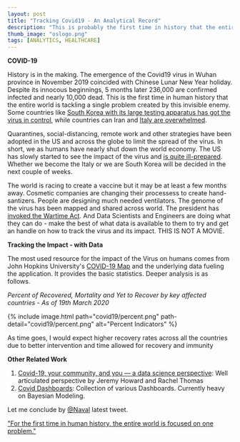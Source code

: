 ```yaml
---
layout: post
title: "Tracking Covid19 - An Analytical Record"
description: "This is probably the first time in history that the entire world is tackling a singular problem created by an invisible enemy. I am recording my work in this blog while following social-distancing. Many folks are doing some great data work on tracking covid19 and its impact and I will link their work here."
thumb_image: "oslogo.png"
tags: [ANALYTICS, HEALTHCARE]
---
```


**COVID-19**

History is in the making. The emergence of the Covid19 virus in Wuhan province in November 2019 coincided with Chinese Lunar New Year holiday. Despite its innocous beginnings, 5 months later 236,000 are confirmed infected and nearly 10,000 dead. This is the first time in human history that the entire world is tackling a single problem created by this invisible enemy. Some countries like [South Korea with its large testing apparatus has got the virus in control](https://www.sciencemag.org/news/2020/03/coronavirus-cases-have-dropped-sharply-south-korea-whats-secret-its-success), while countries can Iran and [Italy are overwhelmed](https://www.cbsnews.com/live-updates/coronavirus-disease-covid-19-latest-news-2020-03-19/). 

Quarantines, social-distancing, remote work and other strategies have been adopted in the US and across the globe to limit the spread of the virus. In short, we as humans have nearly shut down the world economy. The US has slowly started to see the impact of the virus and [is quite ill-prepared](https://www.theatlantic.com/ideas/archive/2020/03/us-isnt-ready-whats-about-happen/607636/). Whether we become the Italy or we are South Korea will be decided in the next couple of weeks.

The world is racing to create a vaccine but it may be at least a few months away. Cosmetic companies are changing their processess to create hand-santizers. People are designing much needed ventilators. The genome of the virus has been mapped and shared across world. The president has [invoked the Wartime Act](https://www.cnn.com/2020/03/18/politics/trump-defense-production-act-coronavirus/index.html). And Data Scientists and Engineers are doing what they can do - make the best of what data is available to them to try and get an handle on how to track the virus and its impact. THIS IS NOT A MOVIE.  

**Tracking the Impact - with Data**

The most used resource for the impact of the Virus on humans comes from John Hopkins University's [COVID-19 Map](https://coronavirus.jhu.edu/map.html) and the underlying data fueling the application. It provides the basic statistics. Deeper analysis is as follows. 

*Percent of Recovered, Mortality and Yet to Recover by key affected countries - As of 19th March 2020*

{% include image.html path="covid19/percent.png" path-detail="covid19/percent.png" alt="Percent Indicators" %}

As time goes, I would expect higher recovery rates across all the countries due to better intervention and time allowed for recovery and immunity 


**Other Related Work**

1. [Covid-19, your community, and you — a data science perspective](https://www.fast.ai/2020/03/09/coronavirus/): Well articulated perspective by Jeremy Howard and Rachel Thomas
2. [Covid Dashboards](https://covid19dashboards.com/): Collection of various Dashboards. Currently heavy on Bayesian Modeling.


Let me conclude by [@Naval](https://twitter.com/naval) latest tweet.

["For the first time in human history, the entire world is focused on one problem."](https://twitter.com/naval/status/1240714732689960960)